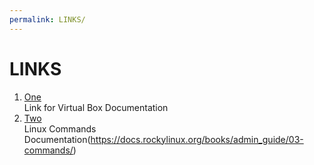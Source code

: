 ```yaml
---
permalink: LINKS/
---
```


# LINKS

1. [One](https://www.virtualbox.org/manual/ch01.html)<br>
Link for Virtual Box Documentation
2. [Two](https://docs.rockylinux.org/books/admin_guide/03-commands/)<br>
Linux Commands Documentation(https://docs.rockylinux.org/books/admin_guide/03-commands/)
